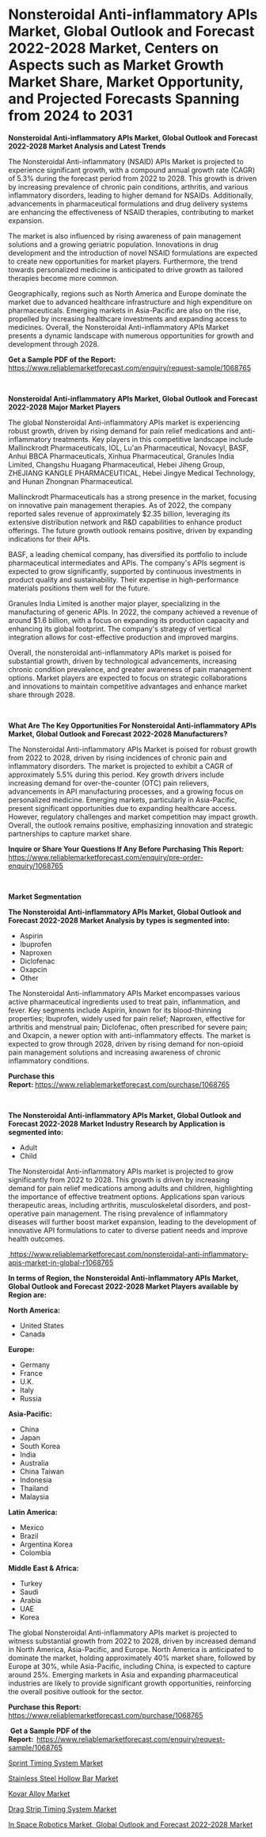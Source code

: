 <p><h1>Nonsteroidal Anti-inflammatory APIs Market, Global Outlook and Forecast 2022-2028 Market, Centers on Aspects such as Market Growth Market Share, Market Opportunity, and Projected Forecasts Spanning from 2024 to 2031</h1></p><p><strong>Nonsteroidal Anti-inflammatory APIs Market, Global Outlook and Forecast 2022-2028 Market Analysis and Latest Trends</strong></p>
<p><p>The Nonsteroidal Anti-inflammatory (NSAID) APIs Market is projected to experience significant growth, with a compound annual growth rate (CAGR) of 5.3% during the forecast period from 2022 to 2028. This growth is driven by increasing prevalence of chronic pain conditions, arthritis, and various inflammatory disorders, leading to higher demand for NSAIDs. Additionally, advancements in pharmaceutical formulations and drug delivery systems are enhancing the effectiveness of NSAID therapies, contributing to market expansion.</p><p>The market is also influenced by rising awareness of pain management solutions and a growing geriatric population. Innovations in drug development and the introduction of novel NSAID formulations are expected to create new opportunities for market players. Furthermore, the trend towards personalized medicine is anticipated to drive growth as tailored therapies become more common.</p><p>Geographically, regions such as North America and Europe dominate the market due to advanced healthcare infrastructure and high expenditure on pharmaceuticals. Emerging markets in Asia-Pacific are also on the rise, propelled by increasing healthcare investments and expanding access to medicines. Overall, the Nonsteroidal Anti-inflammatory APIs Market presents a dynamic landscape with numerous opportunities for growth and development through 2028.</p></p>
<p><strong>Get a Sample PDF of the Report:&nbsp;</strong> <a href="https://www.reliablemarketforecast.com/enquiry/request-sample/1068765">https://www.reliablemarketforecast.com/enquiry/request-sample/1068765</a></p>
<p>&nbsp;</p>
<p><strong>Nonsteroidal Anti-inflammatory APIs Market, Global Outlook and Forecast 2022-2028 Major Market Players</strong></p>
<p><p>The global Nonsteroidal Anti-inflammatory APIs market is experiencing robust growth, driven by rising demand for pain relief medications and anti-inflammatory treatments. Key players in this competitive landscape include Mallinckrodt Pharmaceuticals, IOL, Lu'an Pharmaceutical, Novacyl, BASF, Anhui BBCA Pharmaceuticals, Xinhua Pharmaceutical, Granules India Limited, Changshu Huagang Pharmaceutical, Hebei Jiheng Group, ZHEJIANG KANGLE PHARMACEUTICAL, Hebei Jingye Medical Technology, and Hunan Zhongnan Pharmaceutical.</p><p>Mallinckrodt Pharmaceuticals has a strong presence in the market, focusing on innovative pain management therapies. As of 2022, the company reported sales revenue of approximately $2.35 billion, leveraging its extensive distribution network and R&D capabilities to enhance product offerings. The future growth outlook remains positive, driven by expanding indications for their APIs.</p><p>BASF, a leading chemical company, has diversified its portfolio to include pharmaceutical intermediates and APIs. The company's APIs segment is expected to grow significantly, supported by continuous investments in product quality and sustainability. Their expertise in high-performance materials positions them well for the future.</p><p>Granules India Limited is another major player, specializing in the manufacturing of generic APIs. In 2022, the company achieved a revenue of around $1.6 billion, with a focus on expanding its production capacity and enhancing its global footprint. The company's strategy of vertical integration allows for cost-effective production and improved margins.</p><p>Overall, the nonsteroidal anti-inflammatory APIs market is poised for substantial growth, driven by technological advancements, increasing chronic condition prevalence, and greater awareness of pain management options. Market players are expected to focus on strategic collaborations and innovations to maintain competitive advantages and enhance market share through 2028.</p></p>
<p>&nbsp;</p>
<p><strong>What Are The Key Opportunities For Nonsteroidal Anti-inflammatory APIs Market, Global Outlook and Forecast 2022-2028 Manufacturers?</strong></p>
<p><p>The Nonsteroidal Anti-inflammatory APIs Market is poised for robust growth from 2022 to 2028, driven by rising incidences of chronic pain and inflammatory disorders. The market is projected to exhibit a CAGR of approximately 5.5% during this period. Key growth drivers include increasing demand for over-the-counter (OTC) pain relievers, advancements in API manufacturing processes, and a growing focus on personalized medicine. Emerging markets, particularly in Asia-Pacific, present significant opportunities due to expanding healthcare access. However, regulatory challenges and market competition may impact growth. Overall, the outlook remains positive, emphasizing innovation and strategic partnerships to capture market share.</p></p>
<p><strong>Inquire or Share Your Questions If Any Before Purchasing This Report:</strong> <a href="https://www.reliablemarketforecast.com/enquiry/pre-order-enquiry/1068765">https://www.reliablemarketforecast.com/enquiry/pre-order-enquiry/1068765</a></p>
<p>&nbsp;</p>
<p><strong>Market Segmentation</strong></p>
<p><strong>The Nonsteroidal Anti-inflammatory APIs Market, Global Outlook and Forecast 2022-2028 Market Analysis by types is segmented into:</strong></p>
<p><ul><li>Aspirin</li><li>Ibuprofen</li><li>Naproxen</li><li>Diclofenac</li><li>Oxapcin</li><li>Other</li></ul></p>
<p><p>The Nonsteroidal Anti-inflammatory APIs Market encompasses various active pharmaceutical ingredients used to treat pain, inflammation, and fever. Key segments include Aspirin, known for its blood-thinning properties; Ibuprofen, widely used for pain relief; Naproxen, effective for arthritis and menstrual pain; Diclofenac, often prescribed for severe pain; and Oxapcin, a newer option with anti-inflammatory effects. The market is expected to grow through 2028, driven by rising demand for non-opioid pain management solutions and increasing awareness of chronic inflammatory conditions.</p></p>
<p><strong>Purchase this Report:&nbsp;</strong><a href="https://www.reliablemarketforecast.com/purchase/1068765">https://www.reliablemarketforecast.com/purchase/1068765</a></p>
<p>&nbsp;</p>
<p><strong>The Nonsteroidal Anti-inflammatory APIs Market, Global Outlook and Forecast 2022-2028 Market Industry Research by Application is segmented into:</strong></p>
<p><ul><li>Adult</li><li>Child</li></ul></p>
<p><p>The Nonsteroidal Anti-inflammatory APIs market is projected to grow significantly from 2022 to 2028. This growth is driven by increasing demand for pain relief medications among adults and children, highlighting the importance of effective treatment options. Applications span various therapeutic areas, including arthritis, musculoskeletal disorders, and post-operative pain management. The rising prevalence of inflammatory diseases will further boost market expansion, leading to the development of innovative API formulations to cater to diverse patient needs and improve health outcomes.</p></p>
<p><a href="https://www.reliablemarketforecast.com/nonsteroidal-anti-inflammatory-apis-market-in-global-r1068765">&nbsp;https://www.reliablemarketforecast.com/nonsteroidal-anti-inflammatory-apis-market-in-global-r1068765</a></p>
<p><strong>In terms of Region, the Nonsteroidal Anti-inflammatory APIs Market, Global Outlook and Forecast 2022-2028 Market Players available by Region are:</strong></p>
<p>
    <p> <strong> North America: </strong>
        <ul>
            <li>United States</li>
            <li>Canada</li>
        </ul>
        </p> 
    <p> <strong> Europe: </strong>
        <ul>
            <li>Germany</li>
            <li>France</li>
            <li>U.K.</li>
            <li>Italy</li>
            <li>Russia</li>
        </ul>
        </p> 
    <p> <strong> Asia-Pacific: </strong>
        <ul>
            <li>China</li>
            <li>Japan</li>
            <li>South Korea</li>
            <li>India</li>
            <li>Australia</li>
            <li>China Taiwan</li>
            <li>Indonesia</li>
            <li>Thailand</li>
            <li>Malaysia</li>
        </ul>
        </p> 
    <p> <strong> Latin America: </strong>
        <ul>
            <li>Mexico</li>
            <li>Brazil</li>
            <li>Argentina Korea</li>
            <li>Colombia</li>
        </ul>
        </p> 
    <p> <strong> Middle East & Africa: </strong>
        <ul>
            <li>Turkey</li>
            <li>Saudi</li>
            <li>Arabia</li>
            <li>UAE</li>
            <li>Korea</li>
        </ul>
    </p>
    </p>
<p><p>The global Nonsteroidal Anti-inflammatory APIs market is projected to witness substantial growth from 2022 to 2028, driven by increased demand in North America, Asia-Pacific, and Europe. North America is anticipated to dominate the market, holding approximately 40% market share, followed by Europe at 30%, while Asia-Pacific, including China, is expected to capture around 25%. Emerging markets in Asia and expanding pharmaceutical industries are likely to provide significant growth opportunities, reinforcing the overall positive outlook for the sector.</p></p>
<p><strong>Purchase this Report: </strong><a href="https://www.reliablemarketforecast.com/purchase/1068765">https://www.reliablemarketforecast.com/purchase/1068765</a></p>
<p>&nbsp;<strong>Get a Sample PDF of the Report:&nbsp;&nbsp;</strong><a href="https://www.reliablemarketforecast.com/enquiry/request-sample/1068765">https://www.reliablemarketforecast.com/enquiry/request-sample/1068765</a></p>
<p><strong></strong></p>
<p><p><a href="https://medium.com/@jackiegrady1910/the-comprehensive-sprint-timing-system-market-research-report-is-essential-for-understanding-147ba880045e">Sprint Timing System Market</a></p><p><a href="https://www.linkedin.com/pulse/what-emerging-market-trends-stainless-steel-hollow-bar-59k9f?trackingId=kfgncoo4QxG37Hu%2BUr3YxQ%3D%3D">Stainless Steel Hollow Bar Market</a></p><p><a href="https://issuu.com/reportprime-2/docs/kovar-alloy-market-size-2030.pptx_c08f2c6f403e0e">Kovar Alloy Market</a></p><p><a href="https://medium.com/@jackiegrady1910/the-drag-strip-timing-system-market-prioritizes-cost-control-and-efficiency-enhancement-117c04c9251f">Drag Strip Timing System Market</a></p><p><a href="https://github.com/BryceTownsendr/Market-Research-Report-List-6/blob/main/in-space-robotics-market-global-outlook-and-forecast-2022-2028-market.md">In Space Robotics Market, Global Outlook and Forecast 2022-2028 Market</a></p></p>